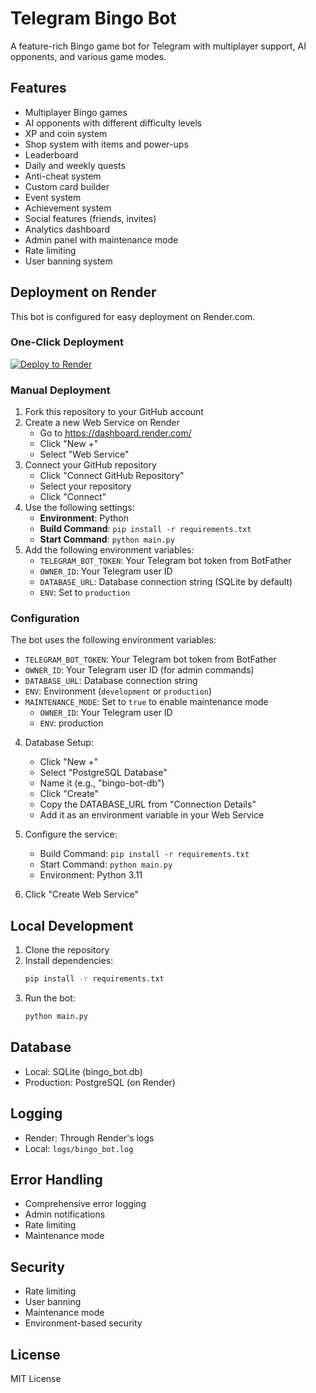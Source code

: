 # Telegram Bingo Bot

A feature-rich Bingo game bot for Telegram with multiplayer support, AI opponents, and various game modes.

## Features

- Multiplayer Bingo games
- AI opponents with different difficulty levels
- XP and coin system
- Shop system with items and power-ups
- Leaderboard
- Daily and weekly quests
- Anti-cheat system
- Custom card builder
- Event system
- Achievement system
- Social features (friends, invites)
- Analytics dashboard
- Admin panel with maintenance mode
- Rate limiting
- User banning system

## Deployment on Render

This bot is configured for easy deployment on Render.com.

### One-Click Deployment

[![Deploy to Render](https://render.com/images/deploy-to-render-button.svg)](https://render.com/deploy)

### Manual Deployment

1. Fork this repository to your GitHub account
2. Create a new Web Service on Render
   - Go to https://dashboard.render.com/
   - Click "New +"
   - Select "Web Service"
3. Connect your GitHub repository
   - Click "Connect GitHub Repository"
   - Select your repository
   - Click "Connect"
4. Use the following settings:
   - **Environment**: Python
   - **Build Command**: `pip install -r requirements.txt`
   - **Start Command**: `python main.py`
5. Add the following environment variables:
   - `TELEGRAM_BOT_TOKEN`: Your Telegram bot token from BotFather
   - `OWNER_ID`: Your Telegram user ID
   - `DATABASE_URL`: Database connection string (SQLite by default)
   - `ENV`: Set to `production`

### Configuration

The bot uses the following environment variables:

- `TELEGRAM_BOT_TOKEN`: Your Telegram bot token from BotFather
- `OWNER_ID`: Your Telegram user ID (for admin commands)
- `DATABASE_URL`: Database connection string
- `ENV`: Environment (`development` or `production`)
- `MAINTENANCE_MODE`: Set to `true` to enable maintenance mode
     - `OWNER_ID`: Your Telegram user ID
     - `ENV`: production

4. Database Setup:
   - Click "New +"
   - Select "PostgreSQL Database"
   - Name it (e.g., "bingo-bot-db")
   - Click "Create"
   - Copy the DATABASE_URL from "Connection Details"
   - Add it as an environment variable in your Web Service

5. Configure the service:
   - Build Command: `pip install -r requirements.txt`
   - Start Command: `python main.py`
   - Environment: Python 3.11

6. Click "Create Web Service"

## Local Development

1. Clone the repository
2. Install dependencies:
   ```bash
   pip install -r requirements.txt
   ```
3. Run the bot:
   ```bash
   python main.py
   ```

## Database

- Local: SQLite (bingo_bot.db)
- Production: PostgreSQL (on Render)

## Logging

- Render: Through Render's logs
- Local: `logs/bingo_bot.log`

## Error Handling

- Comprehensive error logging
- Admin notifications
- Rate limiting
- Maintenance mode

## Security

- Rate limiting
- User banning
- Maintenance mode
- Environment-based security

## License

MIT License
